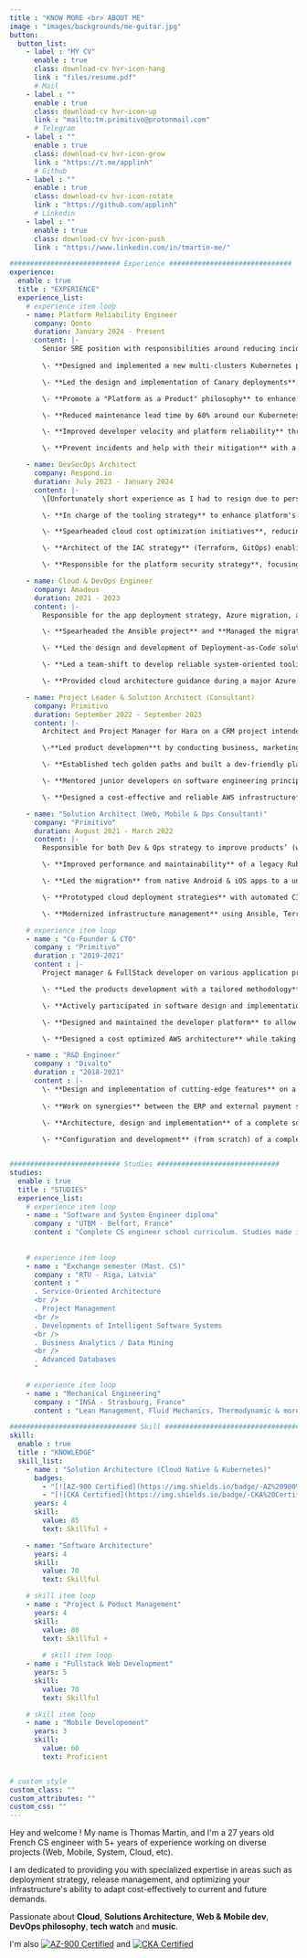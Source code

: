```yaml
---
title : "KNOW MORE <br> ABOUT ME"
image : "images/backgrounds/me-guitar.jpg"
button:
  button_list:
    - label : "MY CV"
      enable : true
      class: download-cv hvr-icon-hang
      link : "files/resume.pdf"
      # Mail
    - label : ""
      enable : true
      class: download-cv hvr-icon-up
      link : "mailto:tm.primitivo@protonmail.com"
      # Telegram
    - label : ""
      enable : true
      class: download-cv hvr-icon-grow
      link : "https://t.me/applinh"
      # Github
    - label : ""
      enable : true
      class: download-cv hvr-icon-rotate
      link : "https://github.com/applinh"
      # Linkedin
    - label : ""
      enable : true
      class: download-cv hvr-icon-push
      link : "https://www.linkedin.com/in/tmartin-me/"

########################### Experience ##############################
experience:
  enable : true
  title : "EXPERIENCE"
  experience_list:
    # experience item loop
    - name: Platform Reliability Engineer
      company: Qonto
      duration: January 2024 - Present
      content: |-
        Senior SRE position with responsibilities around reducing incidents MTTR and their blast radius, while improving overall platform’s reliability at low costs.
      
        \- **Designed and implemented a new multi-clusters Kubernetes platform** built from the ground up with PCI-DSS compliance, high resiliency, and a comprehensive disaster recovery (DR) strategy.

        \- **Led the design and implementation of Canary deployments**, enabling automatic rollbacks and significantly reducing incident MTTR and blast radius

        \- **Promote a "Platform as a Product" philosophy** to enhance self-service capabilities and minimize team intervention in repetitive tasks.

        \- **Reduced maintenance lead time by 60% around our Kubernetes clusters configuration** through innovative strategies involving Terraform, Helm and ArgoCD

        \- **Improved developer velocity and platform reliability** through initiatives around Kubernetes deployment workflows and internal APIs; using Helm Charts, ArgoCD, custom orchestration APIs, and Terraform modules.

        \- **Prevent incidents and help with their mitigation** with a on-point observability strategy (Prometheus, AlertManager, Grafana, Loki, ELK, etc)

    - name: DevSecOps Architect
      company: Respond.io
      duration: July 2023 - January 2024
      content: |-
        \[Unfortunately short experience as I had to resign due to personal matters.\]

        \- **In charge of the tooling strategy** to enhance platform's availability (AWS scale-in, scale-out and deployment strategies)

        \- **Spearheaded cloud cost optimization initiatives**, reducing monthly expenses by 10%

        \- **Architect of the IAC strategy** (Terraform, GitOps) enabling scalable and consistent deployments

        \- **Responsible for the platform security strategy**, focusing on audit logs and threat modeling

    - name: Cloud & DevOps Engineer
      company: Amadeus
      duration: 2021 - 2023
      content: |-
        Responsible for the app deployment strategy, Azure migration, and driving a team shift to develop reliable system-oriented tooling.

        \- **Spearheaded the Ansible project** and **Managed the migration from Tower to AWX**, cutting costs and enhancing automation flexibility.

        \- **Led the design and development of Deployment-as-Code solutions**, reducing deployment times and ensuring consistency.

        \- **Led a team-shift to develop reliable system-oriented tooling**, reducing toil and mainteance lead time.

        \- **Provided cloud architecture guidance during a major Azure migration**, reducing risks and ensuring best practices.

    - name: Project Leader & Solution Architect (Consultant)
      company: Primitivo
      duration: September 2022 - September 2023
      content: |-
        Architect and Project Manager for Hara on a CRM project intended for non-profits, leading a team of 3 developers.

        \-**Led product developmen**t by conducting business, marketing, and functional analysis to define the roadmap.

        \- **Established tech golden paths and built a dev-friendly platform** accelerating TTM while ensuring a secure and reliable solution.

        \- **Mentored junior developers on software engineering principles** (DDD, TDD, SOLID, CI/CD), which elevated the overall quality of backend services.

        \- **Designed a cost-effective and reliable AWS infrastructure** using React, Node.js, MongoDB, Docker, and Kubernetes.

    - name: "Solution Architect (Web, Mobile & Ops Consultant)"
      company: "Primitivo"
      duration: August 2021 - March 2022
      content: |-
        Responsible for both Dev & Ops strategy to improve products’ (web & mobile) reliability in terms of availability, costs and maintainability.

        \- **Improved performance and maintainability** of a legacy Ruby on Rails app with TDD and Hexagonal Architecture.

        \- **Led the migration** from native Android & iOS apps to a unified Flutter codebase, **speeding up releases**. 

        \- **Prototyped cloud deployment strategies** with automated CI/CD, improving deployments efficiency and reliability.

        \- **Modernized infrastructure management** using Ansible, Terraform, and Packer for better consistency.

    # experience item loop
    - name : "Co-Founder & CTO"
      company : "Primitivo"
      duration : "2019-2021"
      content : |-
        Project manager & FullStack developer on various application projects, targeting students and bars in Strasbourg.

        \- **Led the products development with a tailored methodology**, and a roadmap aligned with customer needs, **that allowed us to ship 3 products into beta phase in less than 6 months**.

        \- **Actively participated in software design and implementation decisions** to ensure code’s approachability and fasten releases lifecycle.

        \- **Designed and maintained the developer platform** to allow to safely develop, test and ship features.

        \- **Designed a cost optimized AWS architecture** while taking into account scale-in to ensure the best reliability at the lowest cost.

    - name : "R&D Engineer"
      company : "Divalto"
      duration : "2018-2021"
      content : |-
        \- **Design and implementation of cutting-edge features** on a legacy ERP project
        
        \- **Work on synergies** between the ERP and external payment services (PayPal, PayZen, Mollie, etc)
        
        \- **Architecture, design and implementation** of a complete solution involving an Outlook add-in that allows to to interact with the ERP remotely

        \- **Configuration and development** (from scratch) of a complete Jennkins CI/CD (Cloud + onPremise)


########################### Studies ##############################
studies:
  enable : true
  title : "STUDIES"
  experience_list:
    # experience item loop
    - name : "Software and System Engineer diploma"
      company : "UTBM - Belfort, France"
      content : "Complete CS engineer school curriculum. Studies made in apprenticeship @ Divalto."
      
      
    # experience item loop
    - name : "Exchange semester (Mast. CS)"
      company : "RTU - Riga, Latvia"
      content : "
      . Service-Oriented Architecture
      <br />
      . Project Management
      <br />
      . Developments of Intelligent Software Systems
      <br />
      . Business Analytics / Data Mining
      <br />
      . Advanced Databases
      "
      
    # experience item loop
    - name : "Mechanical Engineering"
      company : "INSA - Strasbourg, France"
      content : "Lean Management, Fluid Mechanics, Thermodynamic & more"

############################### Skill #################################
skill:
  enable : true
  title : "KNOWLEDGE"
  skill_list:
    - name : "Solution Architecture (Cloud Native & Kubernetes)"
      badges: 
        - "[![AZ-900 Certified](https://img.shields.io/badge/-AZ%20900%20Certified-blue?style=for-the-badge&logo=microsoft-azure)](https://www.credly.com/badges/a0b37337-5e0d-4074-a4c7-36ace2b3b915)"
        - "[![CKA Certified](https://img.shields.io/badge/-CKA%20Certified-lightblue?style=for-the-badge&logo=kubernetes)](https://www.credly.com/badges/799e4d84-183a-482c-8f8a-5c9068c41d4d/public_url)"
      years: 4
      skill:
        value: 85
        text: Skillful +

    - name: "Software Architecture"
      years: 4
      skill:
        value: 70
        text: Skillful

    # skill item loop
    - name : "Project & Poduct Management"
      years: 4
      skill:
        value: 80
        text: Skillful +
    
        # skill item loop
    - name : "Fullstack Web Development"
      years: 5
      skill:
        value: 70
        text: Skillful

    # skill item loop
    - name : "Mobile Developement"
      years: 3
      skill:
        value: 60
        text: Proficient


# custom style
custom_class: "" 
custom_attributes: "" 
custom_css: ""
---
```


Hey and welcome !
My name is Thomas Martin, and I'm a 27 years old French CS engineer with 5+ years of experience working on diverse projects (Web, Mobile, System, Cloud, etc). 

I am dedicated to providing you with specialized expertise in areas such as deployment strategy, release management, and optimizing your infrastructure's ability to adapt cost-effectively to current and future demands.

Passionate about **Cloud**, **Solutions Architecture**, **Web & Mobile dev**, **DevOps philosophy**, **tech watch** and **music**.

I'm also [![AZ-900 Certified](https://img.shields.io/badge/-AZ%20900%20Certified-blue?style=for-the-badge&logo=microsoft-azure)](https://www.credly.com/badges/a0b37337-5e0d-4074-a4c7-36ace2b3b915) and [![CKA Certified](https://img.shields.io/badge/-CKA%20Certified-lightblue?style=for-the-badge&logo=kubernetes)](https://www.credly.com/badges/799e4d84-183a-482c-8f8a-5c9068c41d4d/public_url)
